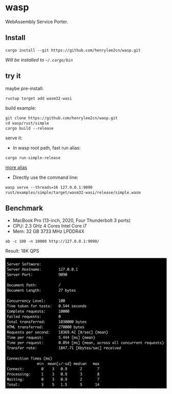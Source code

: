 # wasp

WebAssembly Service Porter.

## Install

```shell
cargo install --git https://github.com/henrylee2cn/wasp.git
```

*Will be installed to `~/.cargo/bin`*

## try it

maybe pre-install:

```shell
rustup target add wasm32-wasi
```

build example:

```shell
git clone https://github.com/henrylee2cn/wasp.git
cd wasp/rust/simple
cargo build --release
```

serve it:

- In wasp root path, fast run alias:

```shell
cargo run-simple-release
```

[more alias](.cargo/config.toml)

- Directly use the command line:

```shell
wasp serve --threads=16 127.0.0.1:9090 rust/examples/simple/target/wasm32-wasi/release/simple.wasm
```

## Benchmark

- MacBook Pro (13-inch, 2020, Four Thunderbolt 3 ports)
- CPU: 2.3 GHz 4 Cores Intel Core i7
- Mem: 32 GB 3733 MHz LPDDR4X

```shell
ab -c 100 -n 10000 http://127.0.0.1:9090/
```

Result: 18K QPS

![](doc/wasp.png)
